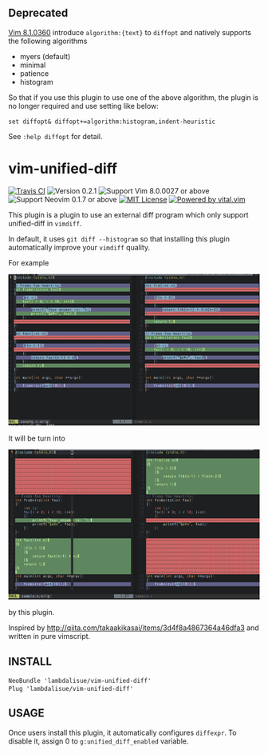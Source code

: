 ## Deprecated

[Vim 8.1.0360](https://github.com/vim/vim/commit/e828b7621cf9065a3582be0c4dd1e0e846e335bf) introduce `algorithm:{text}` to `diffopt` and natively supports the following algorithms

- myers (default)
- minimal
- patience
- histogram

So that if you use this plugin to use one of the above algorithm, the plugin is no longer required and use setting like below:

```vim
set diffopt& diffopt+=algorithm:histogram,indent-heuristic
```

See `:help diffopt` for detail.

# vim-unified-diff
[![Travis CI](https://img.shields.io/travis/lambdalisue/vim-unified-diff/master.svg?style=flat-square&label=Travis%20CI)](https://travis-ci.org/lambdalisue/vim-unified-diff)
![Version 0.2.1](https://img.shields.io/badge/version-0.2.1-yellow.svg?style=flat-square)
![Support Vim 8.0.0027 or above](https://img.shields.io/badge/support-Vim%208.0.0027%20or%20above-yellowgreen.svg?style=flat-square)
![Support Neovim 0.1.7 or above](https://img.shields.io/badge/support-Neovim%200.1.7%20or%20above-yellowgreen.svg?style=flat-square)
[![MIT License](https://img.shields.io/badge/license-MIT-blue.svg?style=flat-square)](LICENSE)
[![Powered by vital.vim](https://img.shields.io/badge/powered%20by-vital.vim-80273f.svg?style=flat-square)](https://github.com/vim-jp/vital.vim)

This plugin is a plugin to use an external diff program which only support
unified-diff in `vimdiff`.

In default, it uses `git diff --histogram` so that installing this plugin
automatically improve your `vimdiff` quality.

For example

![Builtin diff](https://raw.githubusercontent.com/lambdalisue/vim-unified-diff/misc/img/builtin_diff.png)

It will be turn into

![Histogram diff](https://raw.githubusercontent.com/lambdalisue/vim-unified-diff/misc/img/histogram_diff.png)

by this plugin.

Inspired by http://qiita.com/takaakikasai/items/3d4f8a4867364a46dfa3 and written in pure vimscript.

## INSTALL

```vim
NeoBundle 'lambdalisue/vim-unified-diff'
Plug 'lambdalisue/vim-unified-diff'
```

## USAGE

Once users install this plugin, it automatically configures `diffexpr`.
To disable it, assign 0 to `g:unified_diff_enabled` variable.
